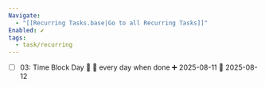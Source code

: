```yaml
---
Navigate:
  - "[[Recurring Tasks.base|Go to all Recurring Tasks]]"
Enabled: ✔️
tags:
  - task/recurring
---
```

- [ ] 03: Time Block Day 🔺 🔁 every day when done ➕ 2025-08-11 📅 2025-08-12